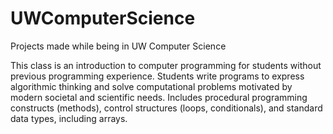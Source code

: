 # UWComputerScience
Projects made while being in UW Computer Science

This class is an introduction to computer programming for students without previous programming experience. Students write programs to express algorithmic thinking and solve computational problems motivated by modern societal and scientific needs. Includes procedural programming constructs (methods), control structures (loops, conditionals), and standard data types, including arrays.
